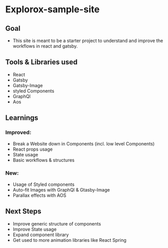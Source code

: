 # Explorox-sample-site
## Goal
- This site is meant to be a starter project to understand and improve the workflows in react and gatsby. 

## Tools & Libraries used
- React
- Gatsby
- Gatsby-Image
- styled Components
- GraphQl
- Aos

## Learnings
### Improved: 
- Break a Website down in Components (incl. low level Components)
- React props usage 
- State usage
- Basic workflows & structures

### New:
- Usage of Styled components
- Auto-fit Images with GraphQl & Gtasby-Image
- Parallax effects with AOS

## Next Steps
- Improve generic structure of components
- Improve State usage
- Expand component library
- Get used to more animation libraries like React Spring

